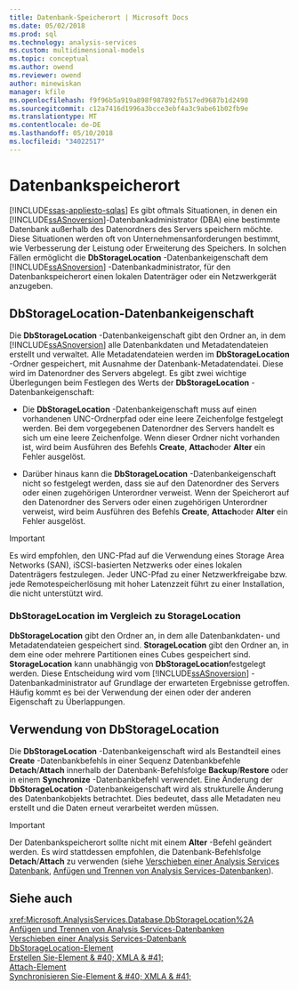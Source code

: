 ```yaml
---
title: Datenbank-Speicherort | Microsoft Docs
ms.date: 05/02/2018
ms.prod: sql
ms.technology: analysis-services
ms.custom: multidimensional-models
ms.topic: conceptual
ms.author: owend
ms.reviewer: owend
author: minewiskan
manager: kfile
ms.openlocfilehash: f9f96b5a919a898f987892fb517ed9687b1d2498
ms.sourcegitcommit: c12a7416d1996a3bcce3ebf4a3c9abe61b02fb9e
ms.translationtype: MT
ms.contentlocale: de-DE
ms.lasthandoff: 05/10/2018
ms.locfileid: "34022517"
---
```

# <a name="database-storage-location"></a>Datenbankspeicherort
[!INCLUDE[ssas-appliesto-sqlas](../../includes/ssas-appliesto-sqlas.md)]
  Es gibt oftmals Situationen, in denen ein [!INCLUDE[ssASnoversion](../../includes/ssasnoversion-md.md)]-Datenbankadministrator (DBA) eine bestimmte Datenbank außerhalb des Datenordners des Servers speichern möchte. Diese Situationen werden oft von Unternehmensanforderungen bestimmt, wie Verbesserung der Leistung oder Erweiterung des Speichers. In solchen Fällen ermöglicht die **DbStorageLocation** -Datenbankeigenschaft dem [!INCLUDE[ssASnoversion](../../includes/ssasnoversion-md.md)] -Datenbankadministrator, für den Datenbankspeicherort einen lokalen Datenträger oder ein Netzwerkgerät anzugeben.  
  
## <a name="dbstoragelocation-database-property"></a>DbStorageLocation-Datenbankeigenschaft  
 Die **DbStorageLocation** -Datenbankeigenschaft gibt den Ordner an, in dem [!INCLUDE[ssASnoversion](../../includes/ssasnoversion-md.md)] alle Datenbankdaten und Metadatendateien erstellt und verwaltet. Alle Metadatendateien werden im **DbStorageLocation** -Ordner gespeichert, mit Ausnahme der Datenbank-Metadatendatei. Diese wird im Datenordner des Servers abgelegt. Es gibt zwei wichtige Überlegungen beim Festlegen des Werts der **DbStorageLocation** -Datenbankeigenschaft:  
  
-   Die **DbStorageLocation** -Datenbankeigenschaft muss auf einen vorhandenen UNC-Ordnerpfad oder eine leere Zeichenfolge festgelegt werden. Bei dem vorgegebenen Datenordner des Servers handelt es sich um eine leere Zeichenfolge. Wenn dieser Ordner nicht vorhanden ist, wird beim Ausführen des Befehls **Create**, **Attach**oder **Alter** ein Fehler ausgelöst.  
  
-   Darüber hinaus kann die **DbStorageLocation** -Datenbankeigenschaft nicht so festgelegt werden, dass sie auf den Datenordner des Servers oder einen zugehörigen Unterordner verweist. Wenn der Speicherort auf den Datenordner des Servers oder einen zugehörigen Unterordner verweist, wird beim Ausführen des Befehls **Create**, **Attach**oder **Alter** ein Fehler ausgelöst.  
  
> [!IMPORTANT]  
>  Es wird empfohlen, den UNC-Pfad auf die Verwendung eines Storage Area Networks (SAN), iSCSI-basierten Netzwerks oder eines lokalen Datenträgers festzulegen. Jeder UNC-Pfad zu einer Netzwerkfreigabe bzw. jede Remotespeicherlösung mit hoher Latenzzeit führt zu einer Installation, die nicht unterstützt wird.  
  
### <a name="dbstoragelocation-compared-to-storagelocation"></a>DbStorageLocation im Vergleich zu StorageLocation  
 **DbStorageLocation** gibt den Ordner an, in dem alle Datenbankdaten- und Metadatendateien gespeichert sind. **StorageLocation** gibt den Ordner an, in dem eine oder mehrere Partitionen eines Cubes gespeichert sind. **StorageLocation** kann unabhängig von **DbStorageLocation**festgelegt werden. Diese Entscheidung wird vom [!INCLUDE[ssASnoversion](../../includes/ssasnoversion-md.md)] -Datenbankadministrator auf Grundlage der erwarteten Ergebnisse getroffen. Häufig kommt es bei der Verwendung der einen oder der anderen Eigenschaft zu Überlappungen.  
  
## <a name="dbstoragelocation-usage"></a>Verwendung von DbStorageLocation  
 Die **DbStorageLocation** -Datenbankeigenschaft wird als Bestandteil eines **Create** -Datenbankbefehls in einer Sequenz Datenbankbefehle **Detach**/**Attach** innerhalb der Datenbank-Befehlsfolge **Backup**/**Restore** oder in einem **Synchronize** -Datenbankbefehl verwendet. Eine Änderung der **DbStorageLocation** -Datenbankeigenschaft wird als strukturelle Änderung des Datenbankobjekts betrachtet. Dies bedeutet, dass alle Metadaten neu erstellt und die Daten erneut verarbeitet werden müssen.  
  
> [!IMPORTANT]  
>  Der Datenbankspeicherort sollte nicht mit einem **Alter** -Befehl geändert werden. Es wird stattdessen empfohlen, die Datenbank-Befehlsfolge **Detach**/**Attach** zu verwenden (siehe [Verschieben einer Analysis Services Datenbank](../../analysis-services/multidimensional-models/move-an-analysis-services-database.md), [Anfügen und Trennen von Analysis Services-Datenbanken](../../analysis-services/multidimensional-models/attach-and-detach-analysis-services-databases.md)).  
  
## <a name="see-also"></a>Siehe auch  
 <xref:Microsoft.AnalysisServices.Database.DbStorageLocation%2A>   
 [Anfügen und Trennen von Analysis Services-Datenbanken](../../analysis-services/multidimensional-models/attach-and-detach-analysis-services-databases.md)   
 [Verschieben einer Analysis Services-Datenbank](../../analysis-services/multidimensional-models/move-an-analysis-services-database.md)   
 [DbStorageLocation-Element](../../analysis-services/xmla/xml-elements-properties/dbstoragelocation-element.md)   
 [Erstellen Sie-Element & #40; XMLA & #41;](../../analysis-services/xmla/xml-elements-commands/create-element-xmla.md)   
 [Attach-Element](../../analysis-services/xmla/xml-elements-commands/attach-element.md)   
 [Synchronisieren Sie-Element & #40; XMLA & #41;](../../analysis-services/xmla/xml-elements-commands/synchronize-element-xmla.md)  
  
  
